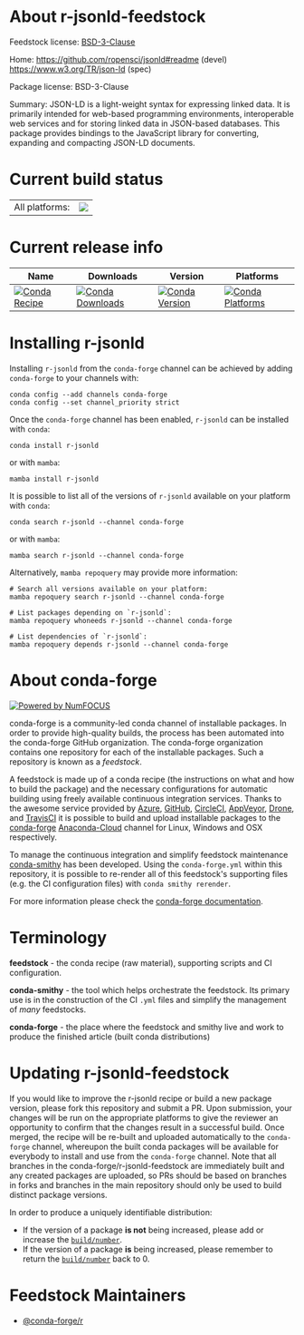 About r-jsonld-feedstock
========================

Feedstock license: [BSD-3-Clause](https://github.com/conda-forge/r-jsonld-feedstock/blob/main/LICENSE.txt)

Home: https://github.com/ropensci/jsonld#readme (devel) https://www.w3.org/TR/json-ld (spec)

Package license: BSD-3-Clause

Summary: JSON-LD is a light-weight syntax for expressing linked data. It is primarily intended for web-based programming environments, interoperable web services and for  storing linked data in JSON-based databases. This package provides bindings to the  JavaScript library for converting, expanding and compacting JSON-LD documents.

Current build status
====================


<table><tr><td>All platforms:</td>
    <td>
      <a href="https://dev.azure.com/conda-forge/feedstock-builds/_build/latest?definitionId=7234&branchName=main">
        <img src="https://dev.azure.com/conda-forge/feedstock-builds/_apis/build/status/r-jsonld-feedstock?branchName=main">
      </a>
    </td>
  </tr>
</table>

Current release info
====================

| Name | Downloads | Version | Platforms |
| --- | --- | --- | --- |
| [![Conda Recipe](https://img.shields.io/badge/recipe-r--jsonld-green.svg)](https://anaconda.org/conda-forge/r-jsonld) | [![Conda Downloads](https://img.shields.io/conda/dn/conda-forge/r-jsonld.svg)](https://anaconda.org/conda-forge/r-jsonld) | [![Conda Version](https://img.shields.io/conda/vn/conda-forge/r-jsonld.svg)](https://anaconda.org/conda-forge/r-jsonld) | [![Conda Platforms](https://img.shields.io/conda/pn/conda-forge/r-jsonld.svg)](https://anaconda.org/conda-forge/r-jsonld) |

Installing r-jsonld
===================

Installing `r-jsonld` from the `conda-forge` channel can be achieved by adding `conda-forge` to your channels with:

```
conda config --add channels conda-forge
conda config --set channel_priority strict
```

Once the `conda-forge` channel has been enabled, `r-jsonld` can be installed with `conda`:

```
conda install r-jsonld
```

or with `mamba`:

```
mamba install r-jsonld
```

It is possible to list all of the versions of `r-jsonld` available on your platform with `conda`:

```
conda search r-jsonld --channel conda-forge
```

or with `mamba`:

```
mamba search r-jsonld --channel conda-forge
```

Alternatively, `mamba repoquery` may provide more information:

```
# Search all versions available on your platform:
mamba repoquery search r-jsonld --channel conda-forge

# List packages depending on `r-jsonld`:
mamba repoquery whoneeds r-jsonld --channel conda-forge

# List dependencies of `r-jsonld`:
mamba repoquery depends r-jsonld --channel conda-forge
```


About conda-forge
=================

[![Powered by
NumFOCUS](https://img.shields.io/badge/powered%20by-NumFOCUS-orange.svg?style=flat&colorA=E1523D&colorB=007D8A)](https://numfocus.org)

conda-forge is a community-led conda channel of installable packages.
In order to provide high-quality builds, the process has been automated into the
conda-forge GitHub organization. The conda-forge organization contains one repository
for each of the installable packages. Such a repository is known as a *feedstock*.

A feedstock is made up of a conda recipe (the instructions on what and how to build
the package) and the necessary configurations for automatic building using freely
available continuous integration services. Thanks to the awesome service provided by
[Azure](https://azure.microsoft.com/en-us/services/devops/), [GitHub](https://github.com/),
[CircleCI](https://circleci.com/), [AppVeyor](https://www.appveyor.com/),
[Drone](https://cloud.drone.io/welcome), and [TravisCI](https://travis-ci.com/)
it is possible to build and upload installable packages to the
[conda-forge](https://anaconda.org/conda-forge) [Anaconda-Cloud](https://anaconda.org/)
channel for Linux, Windows and OSX respectively.

To manage the continuous integration and simplify feedstock maintenance
[conda-smithy](https://github.com/conda-forge/conda-smithy) has been developed.
Using the ``conda-forge.yml`` within this repository, it is possible to re-render all of
this feedstock's supporting files (e.g. the CI configuration files) with ``conda smithy rerender``.

For more information please check the [conda-forge documentation](https://conda-forge.org/docs/).

Terminology
===========

**feedstock** - the conda recipe (raw material), supporting scripts and CI configuration.

**conda-smithy** - the tool which helps orchestrate the feedstock.
                   Its primary use is in the construction of the CI ``.yml`` files
                   and simplify the management of *many* feedstocks.

**conda-forge** - the place where the feedstock and smithy live and work to
                  produce the finished article (built conda distributions)


Updating r-jsonld-feedstock
===========================

If you would like to improve the r-jsonld recipe or build a new
package version, please fork this repository and submit a PR. Upon submission,
your changes will be run on the appropriate platforms to give the reviewer an
opportunity to confirm that the changes result in a successful build. Once
merged, the recipe will be re-built and uploaded automatically to the
`conda-forge` channel, whereupon the built conda packages will be available for
everybody to install and use from the `conda-forge` channel.
Note that all branches in the conda-forge/r-jsonld-feedstock are
immediately built and any created packages are uploaded, so PRs should be based
on branches in forks and branches in the main repository should only be used to
build distinct package versions.

In order to produce a uniquely identifiable distribution:
 * If the version of a package **is not** being increased, please add or increase
   the [``build/number``](https://docs.conda.io/projects/conda-build/en/latest/resources/define-metadata.html#build-number-and-string).
 * If the version of a package **is** being increased, please remember to return
   the [``build/number``](https://docs.conda.io/projects/conda-build/en/latest/resources/define-metadata.html#build-number-and-string)
   back to 0.

Feedstock Maintainers
=====================

* [@conda-forge/r](https://github.com/conda-forge/r/)

